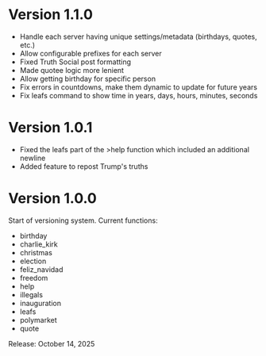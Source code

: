 # Version 1.1.0
- Handle each server having unique settings/metadata (birthdays, quotes, etc.)
- Allow configurable prefixes for each server
- Fixed Truth Social post formatting
- Made quotee logic more lenient
- Allow getting birthday for specific person
- Fix errors in countdowns, make them dynamic to update for future years
- Fix leafs command to show time in years, days, hours, minutes, seconds

# Version 1.0.1
- Fixed the leafs part of the >help function which included an additional newline
- Added feature to repost Trump's truths

# Version 1.0.0
Start of versioning system. Current functions:
- birthday
- charlie_kirk
- christmas
- election
- feliz_navidad
- freedom
- help
- illegals
- inauguration
- leafs
- polymarket
- quote

Release: October 14, 2025
